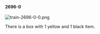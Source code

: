#### 2696-0
![train-2696-0-0.png](https://github.com/lil-lab/nlvr/raw/master/nlvr/train/images/65/train-2696-0-0.png "train-2696-0-0.png")

There is a box with 1 yellow and 1 black item.
